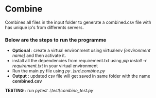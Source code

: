# Combine
Combines all files in the input folder to generate a combined.csv file with has unique ip's from differents servers. 


### Below are the steps to run the programme
- **Optional** : create a virtual environment using virtualenv *[environment name]* and then activate it.
- install all the dependencies from requirement.txt using *pip install -r requirement.txt* in your virtual environment
- Run the main.py file using *py .\src\combine.py*
- **Output** : updated csv file will get saved in same folder with the name **combined.csv**


**TESTING** : run  *pytest .\test\combine_test.py*
